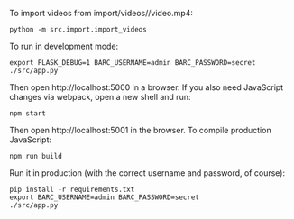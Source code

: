 To import videos from import/videos/<CATEGORY>/video.mp4:

    python -m src.import.import_videos

To run in development mode:

    export FLASK_DEBUG=1 BARC_USERNAME=admin BARC_PASSWORD=secret
    ./src/app.py

Then open http://localhost:5000 in a browser. If you also need JavaScript
changes via webpack, open a new shell and run:

    npm start

Then open http://localhost:5001 in the browser. To compile production
JavaScript:

    npm run build

Run it in production (with the correct username and password, of course):

    pip install -r requirements.txt
    export BARC_USERNAME=admin BARC_PASSWORD=secret
    ./src/app.py

